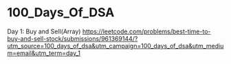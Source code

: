 # 100_Days_Of_DSA
Day 1: Buy and Sell(Array)  https://leetcode.com/problems/best-time-to-buy-and-sell-stock/submissions/961369144/?utm_source=100_days_of_dsa&utm_campaign=100_days_of_dsa&utm_medium=email&utm_term=day_1
